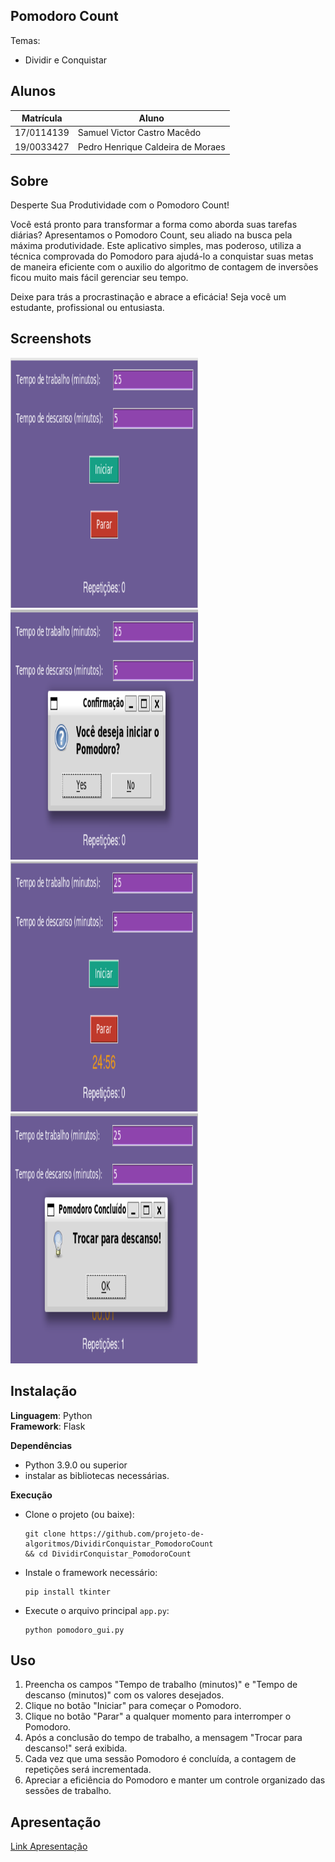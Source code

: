 ## Pomodoro Count

Temas:
 - Dividir e Conquistar


## Alunos
|Matrícula | Aluno |
| -- | -- |
| 17/0114139  |  Samuel Victor Castro Macêdo |
| 19/0033427  |  Pedro Henrique Caldeira de Moraes|

## Sobre 

Desperte Sua Produtividade com o Pomodoro Count!

Você está pronto para transformar a forma como aborda suas tarefas diárias? Apresentamos o Pomodoro Count, seu aliado na busca pela máxima produtividade. Este aplicativo simples, mas poderoso, utiliza a técnica comprovada do Pomodoro para ajudá-lo a conquistar suas metas de maneira eficiente com o auxilio do algoritmo de contagem de inversões ficou muito mais fácil gerenciar seu tempo.

Deixe para trás a procrastinação e abrace a eficácia! Seja você um estudante, profissional ou entusiasta.
## Screenshots
<img src="imagens/pomodoro1.png" width="300" height="400">

<img src="imagens/pomodoro2.png" width="300" height="400">

<img src="imagens/pomodoro3.png" width="300" height="400">

<img src="imagens/pomodoro4.png" width="300" height="400">





## Instalação 
**Linguagem**: Python<br>
**Framework**: Flask<br>

**Dependências**
- Python 3.9.0 ou superior
- instalar as bibliotecas necessárias.
  
**Execução**
- Clone o projeto (ou baixe):
  
  ```shell
  git clone https://github.com/projeto-de-algoritmos/DividirConquistar_PomodoroCount
  && cd DividirConquistar_PomodoroCount

  ```
- Instale o framework necessário:
    ``` 
    pip install tkinter
    
    ```
 
 - Execute o arquivo principal ```app.py```:
  
    ```shell
    python pomodoro_gui.py
    ```


## Uso 
1. Preencha os campos "Tempo de trabalho (minutos)" e "Tempo de descanso (minutos)" com os valores desejados.
2. Clique no botão "Iniciar" para começar o Pomodoro.
3. Clique no botão "Parar" a qualquer momento para interromper o Pomodoro.
4. Após a conclusão do tempo de trabalho, a mensagem "Trocar para descanso!" será exibida.
5. Cada vez que uma sessão Pomodoro é concluída, a contagem de repetições será incrementada.
6. Apreciar a eficiência do Pomodoro e manter um controle organizado das sessões de trabalho.



## Apresentação
[Link Apresentação]()